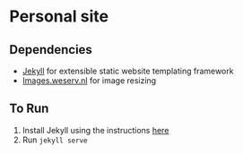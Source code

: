 # Personal site

## Dependencies
- [Jekyll](https://jekyllrb.com/) for extensible static website templating framework
- [Images.weserv.nl](https://images.weserv.nl/docs/) for image resizing

## To Run
1. Install Jekyll using the instructions [here](https://jekyllrb.com/)
2. Run `jekyll serve`
